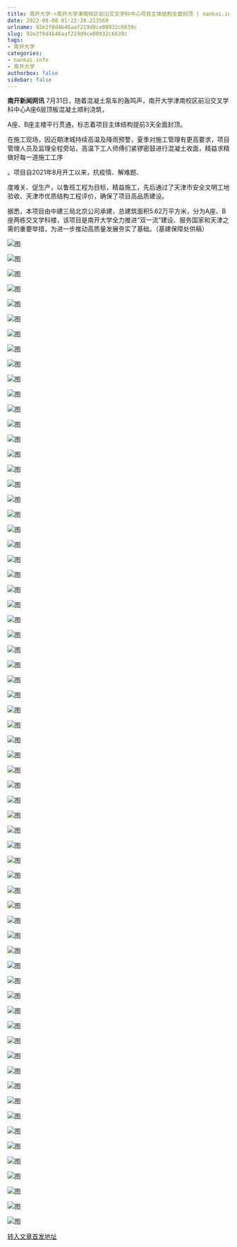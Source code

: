 ```yaml
---
title: 南开大学->南开大学津南校区前沿交叉学科中心项目主体结构全面封顶 | nankai.info
date: 2022-08-08 01:22:28.213569
urlname: 92e2f0d4b46aaf219d9ce00932c6639c
slug: 92e2f0d4b46aaf219d9ce00932c6639c
tags: 
- 南开大学
categories:
- nankai.info
- 南开大学
authorbox: false
sidebar: false
---
```

**南开新闻网讯** 7月31日，随着混凝土泵车的轰鸣声，南开大学津南校区前沿交叉学科中心A座6层顶板混凝土顺利浇筑，

A座、B座主楼平行贯通，标志着项目主体结构提前3天全面封顶。

在施工现场，因近期津城持续高温及降雨预警，夏季对施工管理有更高要求，项目管理人员及监理全程旁站，高温下工人师傅们紧锣密鼓进行混凝土收面，精益求精做好每一道施工工序

。项目自2021年8月开工以来，抗疫情、解难题、
<!--more-->
度难关、促生产，以鲁班工程为目标，精益施工，先后通过了天津市安全文明工地验收、天津市优质结构工程评价，确保了项目高品质建设。

据悉，本项目由中建三局北京公司承建，总建筑面积5.62万平方米，分为A座、B座两栋交叉学科楼，该项目是南开大学全力推进“双一流”建设、服务国家和天津之需的重要举措，为进一步推动高质量发展夯实了基础。（基建保障处供稿）

![图](http://news.nankai.edu.cn/ywsd/system/2022/08/02/g)

![图](http://news.nankai.edu.cn/ywsd/system/2022/08/02/p)

![图](http://news.nankai.edu.cn/ywsd/system/2022/08/02/j)

![图](http://news.nankai.edu.cn/ywsd/system/2022/08/02/)

![图](http://news.nankai.edu.cn/ywsd/system/2022/08/02/3)

![图](http://news.nankai.edu.cn/ywsd/system/2022/08/02/f)

![图](http://news.nankai.edu.cn/ywsd/system/2022/08/02/1)

![图](http://news.nankai.edu.cn/ywsd/system/2022/08/02/1)

![图](http://news.nankai.edu.cn/ywsd/system/2022/08/02/b)

![图](http://news.nankai.edu.cn/ywsd/system/2022/08/02/0)

![图](http://news.nankai.edu.cn/ywsd/system/2022/08/02/f)

![图](http://news.nankai.edu.cn/ywsd/system/2022/08/02/8)

![图](http://news.nankai.edu.cn/ywsd/system/2022/08/02/_)

![图](http://news.nankai.edu.cn/ywsd/system/2022/08/02/3)

![图](http://news.nankai.edu.cn/ywsd/system/2022/08/02/9)

![图](http://news.nankai.edu.cn/ywsd/system/2022/08/02/1)

![图](http://news.nankai.edu.cn/ywsd/system/2022/08/02/7)

![图](http://news.nankai.edu.cn/ywsd/system/2022/08/02/4)

![图](http://news.nankai.edu.cn/ywsd/system/2022/08/02/0)

![图](http://news.nankai.edu.cn/ywsd/system/2022/08/02/0)

![图](http://news.nankai.edu.cn/ywsd/system/2022/08/02/0)

![图](http://news.nankai.edu.cn/ywsd/system/2022/08/02/3)

![图](http://news.nankai.edu.cn/ywsd/system/2022/08/02/0)

![图](http://news.nankai.edu.cn/ywsd/system/2022/08/02/0)

![图](http://news.nankai.edu.cn/)

![图](http://news.nankai.edu.cn/ywsd/system/2022/08/02/1)

![图](http://news.nankai.edu.cn/ywsd/system/2022/08/02/7)

![图](http://news.nankai.edu.cn/ywsd/system/2022/08/02/4)

![图](http://news.nankai.edu.cn/)

![图](http://news.nankai.edu.cn/ywsd/system/2022/08/02/0)

![图](http://news.nankai.edu.cn/ywsd/system/2022/08/02/0)

![图](http://news.nankai.edu.cn/ywsd/system/2022/08/02/0)

![图](http://news.nankai.edu.cn/)

![图](http://news.nankai.edu.cn/ywsd/system/2022/08/02/3)

![图](http://news.nankai.edu.cn/ywsd/system/2022/08/02/0)

![图](http://news.nankai.edu.cn/ywsd/system/2022/08/02/0)

![图](http://news.nankai.edu.cn/)

![图](http://news.nankai.edu.cn/ywsd/system/2022/08/02/c)

![图](http://news.nankai.edu.cn/ywsd/system/2022/08/02/i)

![图](http://news.nankai.edu.cn/ywsd/system/2022/08/02/p)

![图](http://news.nankai.edu.cn/)

![图](http://news.nankai.edu.cn/ywsd/system/2022/08/02/n)

![图](http://news.nankai.edu.cn/ywsd/system/2022/08/02/c)

![图](http://news.nankai.edu.cn/ywsd/system/2022/08/02/)

![图](http://news.nankai.edu.cn/ywsd/system/2022/08/02/u)

![图](http://news.nankai.edu.cn/ywsd/system/2022/08/02/d)

![图](http://news.nankai.edu.cn/ywsd/system/2022/08/02/e)

![图](http://news.nankai.edu.cn/ywsd/system/2022/08/02/)

![图](http://news.nankai.edu.cn/ywsd/system/2022/08/02/i)

![图](http://news.nankai.edu.cn/ywsd/system/2022/08/02/a)

![图](http://news.nankai.edu.cn/ywsd/system/2022/08/02/k)

![图](http://news.nankai.edu.cn/ywsd/system/2022/08/02/n)

![图](http://news.nankai.edu.cn/ywsd/system/2022/08/02/a)

![图](http://news.nankai.edu.cn/ywsd/system/2022/08/02/n)

![图](http://news.nankai.edu.cn/ywsd/system/2022/08/02/)

![图](http://news.nankai.edu.cn/ywsd/system/2022/08/02/s)

![图](http://news.nankai.edu.cn/ywsd/system/2022/08/02/w)

![图](http://news.nankai.edu.cn/ywsd/system/2022/08/02/e)

![图](http://news.nankai.edu.cn/ywsd/system/2022/08/02/n)

![图](http://news.nankai.edu.cn/)

![图](http://news.nankai.edu.cn/)

![图](http://news.nankai.edu.cn/ywsd/system/2022/08/02/:)

![图](http://news.nankai.edu.cn/ywsd/system/2022/08/02/p)

![图](http://news.nankai.edu.cn/ywsd/system/2022/08/02/t)

![图](http://news.nankai.edu.cn/ywsd/system/2022/08/02/t)

![图](http://news.nankai.edu.cn/ywsd/system/2022/08/02/h)

[转入文章首发地址](http://news.nankai.edu.cn/ywsd/system/2022/08/02/030052346.shtml)